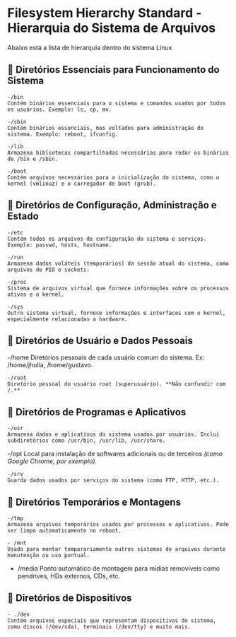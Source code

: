    # Filesystem Hierarchy Standard - Hierarquia do Sistema de Arquivos

   Abaixo está a lista de hierarquia dentro do sistema Linux
	
## 📁 Diretórios Essenciais para Funcionamento do Sistema

    -/bin
    Contém binários essenciais para o sistema e comandos usados por todos os usuários. Exemplo: ls, cp, mv.

    -/sbin
    Contém binários essenciais, mas voltados para administração do sistema. Exemplo: reboot, ifconfig.

    -/lib
    Armazena bibliotecas compartilhadas necessárias para rodar os binários de /bin e /sbin.

    -/boot
    Contém arquivos necessários para a inicialização do sistema, como o kernel (vmlinuz) e o carregador de boot (grub).

## 📁 Diretórios de Configuração, Administração e Estado

    -/etc
    Contém todos os arquivos de configuração do sistema e serviços. Exemplo: passwd, hosts, hostname.

    -/run
    Armazena dados voláteis (temporários) da sessão atual do sistema, como arquivos de PID e sockets.

    -/proc
    Sistema de arquivos virtual que fornece informações sobre os processos ativos e o kernel.

    -/sys
    Outro sistema virtual, fornece informações e interfaces com o kernel, especialmente relacionadas a hardware.

## 📁 Diretórios de Usuário e Dados Pessoais

   -/home
    Diretórios pessoais de cada usuário comum do sistema. Ex: /home/jhulia, /home/gustavo.

    -/root
    Diretório pessoal do usuário root (superusuário). **Não confundir com /.**

## 📁 Diretórios de Programas e Aplicativos

    -/usr
    Armazena dados e aplicativos do sistema usados por usuários. Inclui subdiretórios como /usr/bin, /usr/lib, /usr/share.

   -/opt
    Local para instalação de softwares adicionais ou de terceiros *(como Google Chrome, por exemplo).*

    -/srv
    Guarda dados usados por serviços do sistema (como FTP, HTTP, etc.).

## 📁 Diretórios Temporários e Montagens

    -/tmp
    Armazena arquivos temporários usados por processos e aplicativos. Pode ser limpo automaticamente no reboot.

    - /mnt
    Usado para montar temporariamente outros sistemas de arquivos durante manutenção ou uso pontual.

   - /media
    Ponto automático de montagem para mídias removíveis como pendrives, HDs externos, CDs, etc.

## 📁 Diretórios de Dispositivos

    - ./dev
    Contém arquivos especiais que representam dispositivos do sistema, como discos (/dev/sda), terminais (/dev/tty) e muito mais.